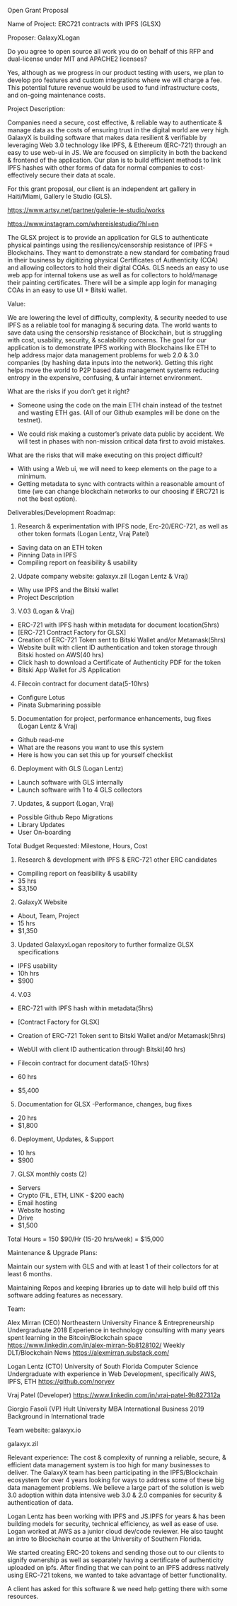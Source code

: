 Open Grant Proposal

Name of Project:  ERC721 contracts with IPFS (GLSX)

Proposer: GalaxyXLogan

Do you agree to open source all work you do on behalf of this RFP and dual-license under MIT and APACHE2 licenses?

Yes, although as we progress in our product testing with users, we plan to develop pro features and custom integrations where we will charge a fee. This potential future revenue would be used to fund infrastructure costs, and on-going maintenance costs. 

Project Description: 

Companies need a secure, cost effective, & reliable way to authenticate & manage data as the costs of ensuring trust in the digital world are very high. GalaxyX is building software that makes data resilient & verifiable by leveraging Web 3.0 technology like IPFS, & Ethereum (ERC-721) through an easy to use web-ui in JS. We are focused on simplicity in both the backend & frontend of the application. Our plan is to build efficient methods to link IPFS hashes with other forms of data for normal companies to cost-effectively secure their data at scale.

For this grant proposal, our client is an independent art gallery in Haiti/Miami, Gallery le Studio (GLS). 

https://www.artsy.net/partner/galerie-le-studio/works

https://www.instagram.com/whereislestudio/?hl=en

The GLSX project is to provide an application for GLS to authenticate physical paintings using the resiliency/censorship resistance of IPFS + Blockchains. They want to demonstrate a new standard for combating fraud in their business by digitizing physical Certificates of Authenticity (COA) and allowing collectors to hold their digital COAs. GLS needs an easy to use web app for internal tokens use as well as for collectors to hold/manage their painting certificates. There will be a simple app login for managing COAs in an easy to use UI + Bitski wallet.


Value:

We are lowering the level of difficulty, complexity, & security needed to use IPFS as a reliable tool for managing & securing data. The world wants to save data using the censorship resistance of Blockchain, but is struggling with cost, usability, security, & scalability concerns. The goal for our application is to demonstrate IPFS working with Blockchains like ETH to help address major data management problems for web 2.0 & 3.0 companies (by hashing data inputs into the network). Getting this right helps move the world to P2P based data management systems reducing entropy in the expensive, confusing, & unfair internet environment. 

What are the risks if you don’t get it right?
- Someone using the code on the main ETH chain instead of the testnet and wasting ETH gas. (All of our Github examples will be done on the testnet). 

- We could risk making a customer’s private data public by accident. We will test in phases with non-mission critical data first to avoid mistakes. 

What are the risks that will make executing on this project difficult?
- With using a Web ui, we will need to keep elements on the page to a minimum. 
- Getting metadata to sync with contracts within a reasonable amount of time (we can change blockchain networks to our choosing if ERC721 is not the best option).


Deliverables/Development Roadmap:

1) Research & experimentation with IPFS node, Erc-20/ERC-721, as well as other token formats (Logan Lentz, Vraj Patel)
- Saving data on an ETH token
- Pinning Data in IPFS
- Compiling report on feasibility & usability


2) Udpate company website: galaxyx.zil (Logan Lentz & Vraj)
- Why use IPFS and the Bitski wallet
- Project Description


3) V.03 (Logan & Vraj)
- ERC-721 with IPFS hash within metadata for document location(5hrs)
- [ERC-721 Contract Factory for GLSX]
- Creation of ERC-721 Token sent to Bitski Wallet and/or Metamask(5hrs)
- Website built with client ID authentication and token storage through Bitski hosted on AWS(40 hrs)
- Click hash to download a Certificate of Authenticity PDF for the token
- Bitski App Wallet for JS Application 

4) Filecoin contract for document data(5-10hrs)
- Configure Lotus
- Pinata Submarining possible


5) Documentation for project, performance enhancements, bug fixes (Logan Lentz & Vraj)
- Github read-me
- What are the reasons you want to use this system
- Here is how you can set this up for yourself checklist 	


6) Deployment with GLS (Logan Lentz)
- Launch software with GLS internally 
- Launch software with 1 to 4 GLS collectors 


7) Updates, & support (Logan, Vraj)
- Possible Github Repo Migrations
- Library Updates
- User On-boarding

Total Budget Requested:
Milestone, Hours, Cost
1) Research & development with IPFS & ERC-721 other ERC candidates 
- Compiling report on feasibility & usability
- 35 hrs
- $3,150

2) GalaxyX Website
- About, Team, Project
- 15 hrs 
- $1,350

3) Updated GalaxyxLogan repository to further formalize GLSX specifications
- IPFS usability
- 10h hrs
- $900

4) V.03 
- ERC-721 with IPFS hash within metadata(5hrs)
- [Contract Factory for GLSX]

- Creation of ERC-721 Token sent to Bitski Wallet and/or Metamask(5hrs)

- WebUI with client ID authentication through Bitski(40 hrs)

- Filecoin contract for document data(5-10hrs)
- 60 hrs 
- $5,400

5) Documentation for GLSX
-Performance, changes, bug fixes  
- 20 hrs
- $1,800

6) Deployment, Updates, & Support 
- 10 hrs
- $900

7)  GLSX monthly costs (2) 
- Servers
- Crypto (FIL, ETH, LINK - $200 each)
- Email hosting
- Website hosting
- Drive 
- $1,500

Total Hours = 150
$90/Hr (15-20 hrs/week)
= $15,000

Maintenance & Upgrade Plans:

Maintain our system with GLS and with at least 1 of their collectors for at least 6 months.

Maintaining Repos and keeping libraries up to date will help build off this software adding features as necessary. 


Team:

Alex Mirran (CEO)
Northeastern University Finance & Entrepreneurship Undergraduate 2018
Experience in technology consulting with many years spent learning in the Bitcoin/Blockchain space 
https://www.linkedin.com/in/alex-mirran-5b8128102/
Weekly DLT/Blockchain News https://alexmirran.substack.com/

Logan Lentz (CTO)
University of South Florida Computer Science Undergraduate with experience in Web Development, specifically AWS, IPFS, ETH
https://github.com/noryev


Vraj Patel (Developer)
https://www.linkedin.com/in/vraj-patel-9b827312a

 
Giorgio Fasoli (VP) 
Hult University MBA International Business 2019
Background in International trade 


Team website:
galaxyx.io

galaxyx.zil

Relevant experience:
The cost & complexity of running a reliable, secure, & efficient data management system is too high for many businesses to deliver. The GalaxyX team has been participating in the IPFS/Blockchain ecosystem for over 4 years looking for ways to address some of these big data management problems. We believe a large part of the solution is web 3.0 adoption within data intensive web 3.0 & 2.0 companies for security & authentication of data.  

Logan Lentz has been working with IPFS and JS.IPFS for years & has been building models for security, technical efficiency, as well as ease of use. Logan worked at AWS as a junior cloud dev/code reviewer. He also taught an intro to Blockchain course at the University of Southern Florida.

We started creating ERC-20 tokens and sending those out to our clients to signify ownership as well as separately having a certificate of authenticity uploaded on ipfs. After finding that we can point to an IPFS address natively using ERC-721 tokens, we wanted to take advantage of better functionality. 

A client has asked for this software & we need help getting there with some resources. 
